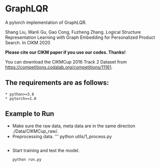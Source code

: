 # GraphLQR

A pytorch implementation of GraphLQR.

Shang Liu, Wanli Gu, Gao Cong, Fuzheng Zhang. Logical Structure Representation Learning with Graph Embedding for Personalized Product Search. In CIKM 2020

**Please cite our CIKM paper if you use our codes. Thanks!**


You can download the CIKMCup 2016 Track 2 Dataset from https://competitions.codalab.org/competitions/11161.

## The requirements are as follows:
	* python>=3.6
	* pytorch>=1.0

## Example to Run
* Make sure the raw data, meta data are in the same direction ./Data/CIKMCup_raw/.
* Preprocessing data. 
   '''
   python utils/1_process.py
   ```

* Start training and test the model. 
   ```
   python run.py
   ```
